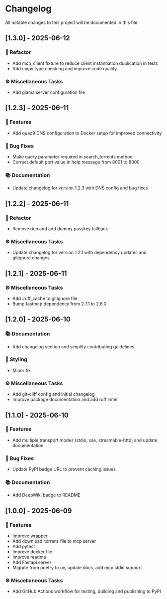 # Changelog

All notable changes to this project will be documented in this file.

## [1.3.0] - 2025-06-12

### 🚜 Refactor

- Add mcp_client fixture to reduce client instantiation duplication in tests
- Add mypy type checking and improve code quality

### ⚙️ Miscellaneous Tasks

- Add glama server configuration file

## [1.2.3] - 2025-06-11

### 🚀 Features

- Add quad9 DNS configuration to Docker setup for improved connectivity

### 🐛 Bug Fixes

- Make query parameter required in search_torrents method
- Correct default port value in help message from 8001 to 8000

### 📚 Documentation

- Update changelog for version 1.2.3 with DNS config and bug fixes

## [1.2.2] - 2025-06-11

### 🚜 Refactor

- Remove rich and add dummy passkey fallback

### ⚙️ Miscellaneous Tasks

- Update changelog for version 1.2.1 with dependency updates and gitignore changes

## [1.2.1] - 2025-06-11

### ⚙️ Miscellaneous Tasks

- Add .ruff_cache to gitignore file
- Bump fastmcp dependency from 2.7.1 to 2.8.0

## [1.2.0] - 2025-06-10

### 📚 Documentation

- Add changelog section and simplify contributing guidelines

### 🎨 Styling

- Minor fix

### ⚙️ Miscellaneous Tasks

- Add git-cliff config and initial changelog
- Improve package documentation and add ruff linter

## [1.1.0] - 2025-06-10

### 🚀 Features

- Add multiple transport modes (stdio, sse, streamable-http) and update documentation

### 🐛 Bug Fixes

- Update PyPI badge URL to prevent caching issues

### 📚 Documentation

- Add DeepWiki badge to README

## [1.0.0] - 2025-06-09

### 🚀 Features

- Improve wrapper
- Add download_torrent_file to mcp server
- Add pytest
- Improve docker file
- Improve readme
- Add Fastapi server
- Migrate from poetry to uv, update docs, add mcp stdio support

### ⚙️ Miscellaneous Tasks

- Add GitHub Actions workflow for testing, building and publishing to PyPI

<!-- generated by git-cliff -->
